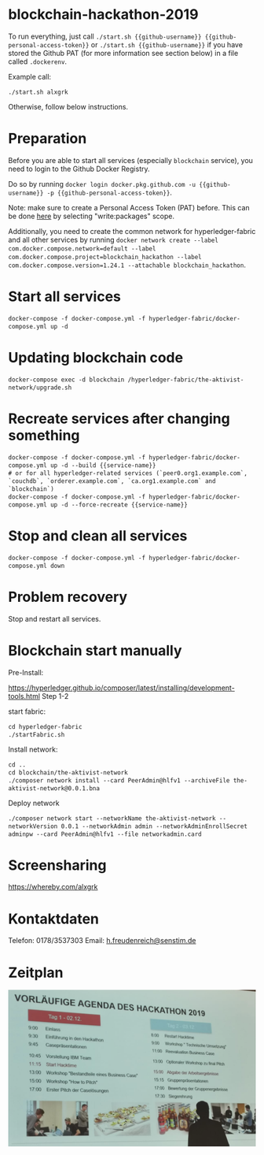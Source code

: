 # blockchain-hackathon-2019

To run everything, just call `./start.sh {{github-username}} {{github-personal-access-token}}` or `./start.sh {{github-username}}` if you have stored the Github PAT (for more information see section below) in a file called `.dockerenv`.

Example call:
```
./start.sh alxgrk
```

Otherwise, follow below instructions.

# Preparation

Before you are able to start all services (especially `blockchain` service), you need to login to the Github Docker Registry.

Do so by running `docker login docker.pkg.github.com -u {{github-username}} -p {{github-personal-access-token}}`.

Note: make sure to create a Personal Access Token (PAT) before. This can be done [here](https://github.com/settings/tokens/new) by selecting "write:packages" scope.

Additionally, you need to create the common network for hyperledger-fabric and all other services by running `docker network create --label com.docker.compose.network=default --label com.docker.compose.project=blockchain_hackathon --label com.docker.compose.version=1.24.1 --attachable blockchain_hackathon`.

# Start all services

```
docker-compose -f docker-compose.yml -f hyperledger-fabric/docker-compose.yml up -d
```

# Updating blockchain code

```
docker-compose exec -d blockchain /hyperledger-fabric/the-aktivist-network/upgrade.sh
```

# Recreate services after changing something

```
docker-compose -f docker-compose.yml -f hyperledger-fabric/docker-compose.yml up -d --build {{service-name}}
# or for all hyperledger-related services (`peer0.org1.example.com`, `couchdb`, `orderer.example.com`, `ca.org1.example.com` and `blockchain`)
docker-compose -f docker-compose.yml -f hyperledger-fabric/docker-compose.yml up -d --force-recreate {{service-name}}
```

# Stop and clean all services

```
docker-compose -f docker-compose.yml -f hyperledger-fabric/docker-compose.yml down
```

# Problem recovery

Stop and restart all services.



# Blockchain start manually

Pre-Install:

https://hyperledger.github.io/composer/latest/installing/development-tools.html
Step 1-2

start fabric:

```
cd hyperledger-fabric
./startFabric.sh

```

Install network:

```
cd ..
cd blockchain/the-aktivist-network
./composer network install --card PeerAdmin@hlfv1 --archiveFile the-aktivist-network@0.0.1.bna
```

Deploy network
```
./composer network start --networkName the-aktivist-network --networkVersion 0.0.1 --networkAdmin admin --networkAdminEnrollSecret adminpw --card PeerAdmin@hlfv1 --file networkadmin.card
```


# Screensharing
https://whereby.com/alxgrk

# Kontaktdaten

Telefon: 0178/3537303
Email: h.freudenreich@senstim.de

# Zeitplan
![alt text](https://github.com/alxgrk/blockchain-hackathon-2019/blob/master/Screenshot%202019-12-02%20at%2012.26.47.png)
